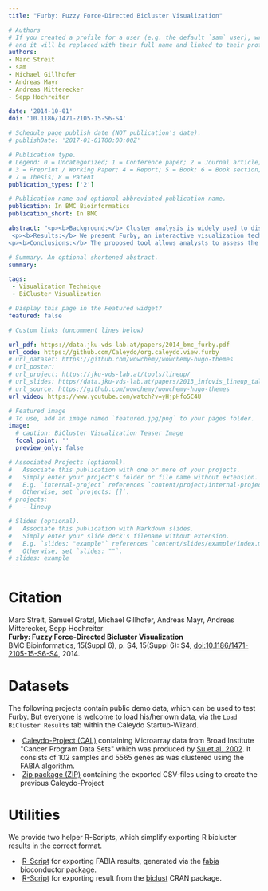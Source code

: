 ```yaml
---
title: "Furby: Fuzzy Force-Directed Bicluster Visualization"

# Authors
# If you created a profile for a user (e.g. the default `sam` user), write the username (folder name) here
# and it will be replaced with their full name and linked to their profile.
authors:
- Marc Streit
- sam
- Michael Gillhofer
- Andreas Mayr
- Andreas Mitterecker
- Sepp Hochreiter

date: '2014-10-01'
doi: '10.1186/1471-2105-15-S6-S4'

# Schedule page publish date (NOT publication's date).
# publishDate: '2017-01-01T00:00:00Z'

# Publication type.
# Legend: 0 = Uncategorized; 1 = Conference paper; 2 = Journal article;
# 3 = Preprint / Working Paper; 4 = Report; 5 = Book; 6 = Book section;
# 7 = Thesis; 8 = Patent
publication_types: ['2']

# Publication name and optional abbreviated publication name.
publication: In BMC Bioinformatics
publication_short: In BMC

abstract: "<p><b>Background:</b> Cluster analysis is widely used to discover patterns in multi-dimensional data. Clustered heatmaps are the standard technique for visualizing one-way and two-way clustering results. In clustered heatmaps, rows and/or columns are reordered, resulting in a representation that shows the clusters as contiguous blocks. However, for biclustering results, where clusters can overlap, it is not possible to reorder the matrix in this way without duplicating rows and/or columns.</p>
 <p><b>Results:</b> We present Furby, an interactive visualization technique for analyzing biclustering results. Our contribution is twofold. First, the technique provides an overview of a biclustering result, showing the actual data that forms the individual clusters together with the information which rows and columns they share. Second, for fuzzy clustering results, the proposed technique additionally enables analysts to interactively set the thresholds that transform the fuzzy (soft) clustering into hard clusters that can then be investigated using heatmaps or bar charts. Changes in the membership value thresholds are immediately reflected in the visualization. We demonstrate the value of Furby by loading biclustering results applied to a multi-tissue dataset into the visualization.</p>
<p><b>Conclusions:</b> The proposed tool allows analysts to assess the overall quality of a biclustering result. Based on this high-level overview, analysts can then interactively explore the individual biclusters in detail. This novel way of handling fuzzy clustering results also supports analysts in finding the optimal thresholds that lead to the best clusters.</p>"

# Summary. An optional shortened abstract.
summary:

tags:
 - Visualization Technique
 - BiCluster Visualization

# Display this page in the Featured widget?
featured: false

# Custom links (uncomment lines below)

url_pdf: https://data.jku-vds-lab.at/papers/2014_bmc_furby.pdf
url_code: https://github.com/Caleydo/org.caleydo.view.furby
# url_dataset: https://github.com/wowchemy/wowchemy-hugo-themes
# url_poster:
# url_project: https://jku-vds-lab.at/tools/lineup/
# url_slides: https//data.jku-vds-lab.at/papers/2013_infovis_lineup_talk.pdf
# url_source: https://github.com/wowchemy/wowchemy-hugo-themes
url_video: https://www.youtube.com/watch?v=yHjpHfo5C4U

# Featured image
# To use, add an image named `featured.jpg/png` to your pages folder.
image:
  # caption: BiCluster Visualization Teaser Image
  focal_point: ''
  preview_only: false

# Associated Projects (optional).
#   Associate this publication with one or more of your projects.
#   Simply enter your project's folder or file name without extension.
#   E.g. `internal-project` references `content/project/internal-project/index.md`.
#   Otherwise, set `projects: []`.
# projects:
#   - lineup

# Slides (optional).
#   Associate this publication with Markdown slides.
#   Simply enter your slide deck's filename without extension.
#   E.g. `slides: "example"` references `content/slides/example/index.md`.
#   Otherwise, set `slides: ""`.
# slides: example
---
```


# Citation

Marc Streit, Samuel Gratzl, Michael Gillhofer, Andreas Mayr, Andreas Mitterecker, Sepp Hochreiter <br>
**Furby: Fuzzy Force-Directed Bicluster Visualization** <br>
BMC Bioinformatics, 15(Suppl 6), p. S4, 15(Suppl 6): S4, [doi:10.1186/1471-2105-15-S6-S4](https://dx.doi.org/10.1186/1471-2105-15-S6-S4), 2014.

# Datasets

The following projects contain public demo data, which can be used to test Furby. But everyone is welcome to load his/her own data, via the `Load BiCluster Results` tab within the Caleydo Startup-Wizard.

- <i class="fa fa-download"></i>&nbsp;[Caleydo-Project (CAL)](https://data.jku-vds-lab.at/papers/2014_bmc_furby_multi_tissue_fabia20.cal) containing Microarray data from Broad Institute "Cancer Program Data Sets" which was produced by [Su et al. 2002](https://www.broadinstitute.org/cgi-bin/cancer/datasets.cgi). It consists of 102 samples and 5565 genes as was clustered using the FABIA algorithm.
- <i class="fa fa-download"></i>&nbsp;[Zip package (ZIP)](https://data.jku-vds-lab.at/papers/2014_bmc_furby_multi_tissue_fabia20.zip) containing the exported CSV-files using to create the previous Caleydo-Project

# Utilities

We provide two helper R-Scripts, which simplify exporting R bicluster results in the correct format.

- <i class="fa fa-download"></i>&nbsp;[R-Script](https://data.jku-vds-lab.at/papers/2014_bmc_furby_export_fabia.R) for exporting FABIA results, generated via the [fabia](https://www.bioconductor.org/packages/2.12/bioc/html/fabia.html) bioconductor package.
- <i class="fa fa-download"></i>&nbsp;[R-Script](https://data.jku-vds-lab.at/papers/2014_bmc_furby_export_biclust.R) for exporting result from the [biclust](https://cran.r-project.org/web/packages/biclust/index.html) CRAN package.
